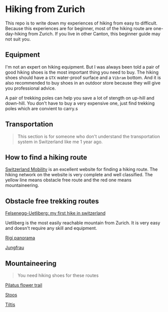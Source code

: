 # Hiking from Zurich

This repo is to write down my experiences of hiking from easy to difficult. Because this experiences are for beginner, most of the hiking route are one-day-hiking from Zurich. If you live in other Canton, this beginner guide may not suit you.

## Equipment

I'm not an expert on hiking equipment. But I was always been told a pair of good hiking shoes is the most important thing you need to buy. The hiking shoes should have a `GTX` water-proof surface and a `Vibram` bottom. And it is also recommended to buy shoes in an outdoor store because they will give you professional advice.

A pair of trekking poles can help you save a lot of stength on up-hill and down-hill. You don't have to buy a very expensive one, just find trekking poles which are convient to carry.s

## Transportation

> This section is for someone who don't understand the transportation system in Switzerland like me 1 year ago.

## How to find a hiking route

[Switzerland Mobility](https://www.schweizmobil.ch/en/summer.html) is an excellent website for finding a hiking route. The hiking network on the website is very complete and well classified. The yellow line means obstacle free route and the red one means mountaineering.

## Obstacle free trekking routes

[Felsenegg-Uetliberg: my first hike in switzerland](https://www.livingminnaly.com/allposts/2015/9/23/felsenegg-uetliberg-my-first-hike-in-switzerland)

Uetliberg is the most easily reachable mountain from Zurich. It is very easy and doesn't require any skill and equipment.

[Rigi panorama](Rigi)

[Jungfrau](Jungfrau)

## Mountaineering

> You need hiking shoes for these routes

[Pilatus flower trail](Pilatus)

[Stoos](Stoos)

[Tiltis](Tiltis-T3p)
